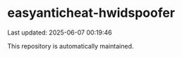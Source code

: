 # easyanticheat-hwidspoofer

Last updated: 2025-06-07 00:19:46

This repository is automatically maintained.
